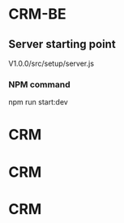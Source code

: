 # CRM-BE

## Server starting point
V1.0.0/src/setup/server.js

### NPM command
npm run start:dev
# CRM
# CRM
# CRM
